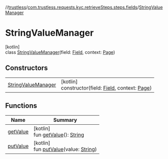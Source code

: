 //[trustless](../../../index.md)/[com.trustless.requests.kyc.retrieveSteps.steps.fields](../index.md)/[StringValueManager](index.md)

# StringValueManager

[kotlin]\
class [StringValueManager](index.md)(field: [Field](../../com.trustless.requests.kyc.retrieveSteps/-field/index.md), context: [Page](../../com.trustless.requests.kyc.retrieveSteps.steps/-page/index.md))

## Constructors

| | |
|---|---|
| [StringValueManager](-string-value-manager.md) | [kotlin]<br>constructor(field: [Field](../../com.trustless.requests.kyc.retrieveSteps/-field/index.md), context: [Page](../../com.trustless.requests.kyc.retrieveSteps.steps/-page/index.md)) |

## Functions

| Name | Summary |
|---|---|
| [getValue](get-value.md) | [kotlin]<br>fun [getValue](get-value.md)(): [String](https://kotlinlang.org/api/latest/jvm/stdlib/kotlin/-string/index.html) |
| [putValue](put-value.md) | [kotlin]<br>fun [putValue](put-value.md)(value: [String](https://kotlinlang.org/api/latest/jvm/stdlib/kotlin/-string/index.html)) |
